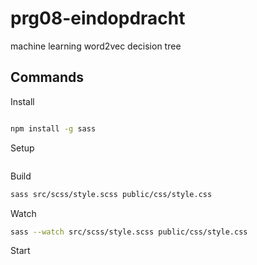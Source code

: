 # prg08-eindopdracht
machine learning
word2vec
decision tree

## Commands

Install
```bash

npm install -g sass
```

Setup
```bash

```


Build
```bash
sass src/scss/style.scss public/css/style.css
```

Watch
```bash
sass --watch src/scss/style.scss public/css/style.css
```

Start
```bash

```